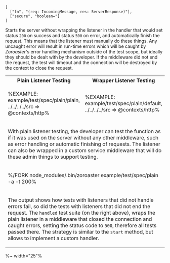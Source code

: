 ```### startPlain => Tester
[
  ["fn", "(req: IncomingMessage, res: ServerResponse)"],
  ["secure", "boolean="]
]
```

Starts the server without wrapping the listener in the handler that would set status `200` on success and status `500` on error, and automatically finish the request. This means that the listener must manually do these things. Any uncaught error will result in run-time errors which will be caught by _Zoroaster_'s error handling mechanism outside of the test scope, but ideally they should be dealt with by the developer. If the middleware did not end the request, the test will timeout and the connection will be destroyed by the context to close the request.

<table>
<tr><th>Plain Listener Testing</th><th>Wrapper Listener Testing</th></tr>
<!-- block-start -->
<tr><td>

%EXAMPLE: example/test/spec/plain/plain, ../../../../src => @contexts/http%
</td>
<td>

%EXAMPLE: example/test/spec/plain/default, ../../../../src => @contexts/http%
</td></tr>
<tr><td colspan="2"><md2html>

With plain listener testing, the developer can test the function as if it was used on the server without any other middleware, such as error handling or automatic finishing of requests. The listener can also be wrapped in a custom service middleware that will do these admin things to support testing.
</md2html></td></tr>
<!-- /block-end -->
<!-- block-start -->
<tr><td colspan="2">

%/FORK node_modules/.bin/zoroaster example/test/spec/plain -a -t 200%
</td></tr>
<tr><td colspan="2"><md2html>

The output shows how tests with listeners that did not handle errors fail, so did the tests with listeners that did not end the request. The `handled` test suite (on the right above), wraps the plain listener in a middleware that closed the connection and caught errors, setting the status code to `500`, therefore all tests passed there. The strategy is similar to the `start` method, but allows to implement a custom handler.
</md2html></td></tr>
<!-- /block-end -->
</table>

%~ width="25"%